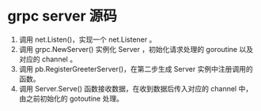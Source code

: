 # grpc server 源码

1. 调用 net.Listen()，实现一个 net.Listener 。
2. 调用 grpc.NewServer() 实例化 Server ，初始化请求处理的 goroutine 以及对应的 channel 。
3. 调用 pb.RegisterGreeterServer()，在第二步生成 Server 实例中注册调用的函数。
4. 调用 Server.Serve() 函数接收数据，在收到数据后传入对应的 channel 中，由之前初始化的 gotoutine 处理。